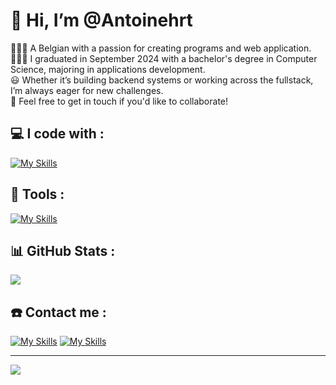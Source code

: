 # 👋 Hi, I’m @Antoinehrt

👩🏻‍💻 A Belgian with a passion for creating programs and web application. </br>
👩🏻‍🎓 I graduated in September 2024 with a bachelor's degree in Computer Science, majoring in applications development.<br>
😃 Whether it’s building backend systems or working across the fullstack, I’m always eager for new challenges. <br>
🌌 Feel free to get in touch if you'd like to collaborate!
## 💻 I code with :

[![My Skills](https://skillicons.dev/icons?i=java,py,cs,angular,ts,js,kotlin,fastapi,dotnet,mysql,mongodb,maven,redis,html,css,bootstrap,c,cpp,flask,jquery,php,bash,regex&theme=dark&perline=8)](https://skillicons.dev)

## 🔧 Tools :

[![My Skills](https://skillicons.dev/icons?i=docker,git,github,idea,pycharm,webstorm,rider,vscode,androidstudio,gitlab,linux,windows,obsidian,aws,azure,figma,matlab,pytorch&theme=dark&perline=8)](https://skillicons.dev)

## 📊 GitHub Stats :

![](https://github-readme-stats.vercel.app/api?username=Antoinehrt&theme=dark&hide_border=true&include_all_commits=false&count_private=true)<br/>

## ☎️ Contact me :

[![My Skills](https://skillicons.dev/icons?i=linkedin)](https://www.linkedin.com/in/antoine-hauret)
<a href="mailto:hauret.antoine@gmail.com?subject=Hiring Inquiry">
    [![My Skills](https://skillicons.dev/icons?i=gmail)]()
</a>


---
[![](https://visitcount.itsvg.in/api?id=Antoinehrt&icon=0&color=0)](https://visitcount.itsvg.in)

